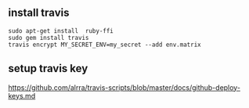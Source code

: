 
## install travis

```
sudo apt-get install  ruby-ffi
sudo gem install travis
travis encrypt MY_SECRET_ENV=my_secret --add env.matrix
```

## setup travis key

https://github.com/alrra/travis-scripts/blob/master/docs/github-deploy-keys.md
